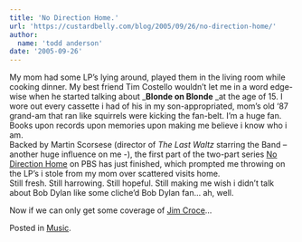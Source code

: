 ```yaml
---
title: 'No Direction Home.'
url: 'https://custardbelly.com/blog/2005/09/26/no-direction-home/'
author:
  name: 'todd anderson'
date: '2005-09-26'
---
```


My mom had some LP’s lying around, played them in the living room while cooking dinner. My best friend Tim Costello wouldn’t let me in a word edge-wise when he started talking about _**Blonde on Blonde** _at the age of 15. I wore out every cassette i had of his in my son-appropriated, mom’s old ‘87 grand-am that ran like squirrels were kicking the fan-belt. I’m a huge fan. Books upon records upon memories upon making me believe i know who i am.  
Backed by Martin Scorsese (director of _The Last Waltz_ starring the Band – another huge influence on me -), the first part of the two-part series [No Direction Home](http://www.pbs.org/previews/american_masters_dylan/) on PBS has just finished, which prompted me throwing on the LP’s i stole from my mom over scattered visits home.  
Still fresh. Still harrowing. Still hopeful. Still making me wish i didn’t talk about Bob Dylan like some cliche’d Bob Dylan fan… ah, well.

Now if we can only get some coverage of [Jim Croce](http://www.jimcroce.com/discography.html)…

Posted in [Music](https://custardbelly.com/blog/category/music/).
